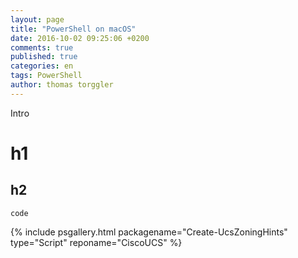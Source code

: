 ```yaml
---
layout: page
title: "PowerShell on macOS"
date: 2016-10-02 09:25:06 +0200
comments: true
published: true
categories: en
tags: PowerShell
author: thomas torggler
---
```

Intro

# h1

## h2

```
code
```

{% include psgallery.html packagename="Create-UcsZoningHints" type="Script" reponame="CiscoUCS" %}